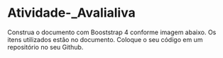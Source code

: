 # Atividade-_Avalialiva
Construa o documento com Booststrap 4 conforme imagem abaixo. Os itens utilizados estão no documento. Coloque o seu código em um repositório no seu Github. 

